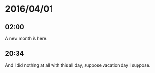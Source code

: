 # 2016/04/01

## 02:00

A new month is here.

## 20:34

And I did nothing at all with this all day, suppose vacation day I suppose.

